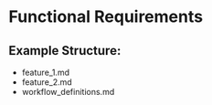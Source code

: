 # Functional Requirements

<!-- This folder contains functional requirements documents -->
<!-- Add your functional requirements here -->

## Example Structure:
- feature_1.md
- feature_2.md
- workflow_definitions.md